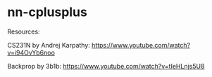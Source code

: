# nn-cplusplus


Resources: 

CS231N by Andrej Karpathy: https://www.youtube.com/watch?v=i94OvYb6noo

Backprop by 3b1b: https://www.youtube.com/watch?v=tIeHLnjs5U8
